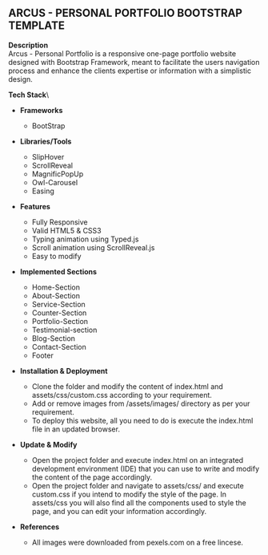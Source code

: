 ARCUS - PERSONAL PORTFOLIO BOOTSTRAP TEMPLATE 
---------------------------------------------

**Description**\
Arcus - Personal Portfolio is a responsive one-page portfolio website designed with Bootstrap Framework, meant to facilitate the users navigation process and enhance the clients expertise or information with a simplistic design. 


**Tech Stack**\
- **Frameworks** 
  - BootStrap 

- **Libraries/Tools** 
  - SlipHover 
  - ScrollReveal 
  - MagnificPopUp 
  - Owl-Carousel 
  - Easing 

- **Features**
  - Fully Responsive 
  - Valid HTML5 & CSS3 
  - Typing animation using Typed.js 
  - Scroll animation using ScrollReveal.js 
  - Easy to modify 

- **Implemented Sections**
  - Home-Section 
  - About-Section 
  - Service-Section 
  - Counter-Section 
  - Portfolio-Section 
  - Testimonial-section 
  - Blog-Section 
  - Contact-Section 
  - Footer 

- **Installation & Deployment**
  - Clone the folder and modify the content of index.html and assets/css/custom.css according to your requirement. 
  - Add or remove images from /assets/images/ directory as per your requirement. 
  - To deploy this website, all you need to do is execute the index.html file in an updated browser. 

- **Update & Modify**
  - Open the project folder and execute index.html on an integrated development environment (IDE) that you can use to write and modify the content of the page accordingly. 
  - Open the project folder and navigate to assets/css/ and execute custom.css if you intend to modify the style of the page. In assets/css you will also find all the components used to style the page, and you can edit your information accordingly.

- **References**
  - All images were downloaded from pexels.com on a free lincese.